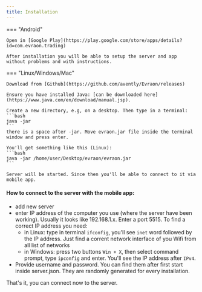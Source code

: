 ```yaml
---
title: Installation
---
```


=== "Android"

    Open in [Google Play](https://play.google.com/store/apps/details?id=com.evraon.trading)

    After installation you will be able to setup the server and app without problems and with instructions.


=== "Linux/Windows/Mac"

    Download from [Github](https://github.com/avently/Evraon/releases)

    Ensure you have installed Java: [can be downloaded here](https://www.java.com/en/download/manual.jsp).

    Create a new directory, e.g, on a desktop. Then type in a terminal:
    ```bash
    java -jar 
    ```
    there is a space after -jar. Move evraon.jar file inside the terminal window and press enter.

    You'll get something like this (Linux):
    ```bash
    java -jar /home/user/Desktop/evraon/evraon.jar
    ```

    Server will be started. Since then you'll be able to connect to it via mobile app.

#### How to connect to the server with the mobile app:
- add new server
- enter IP address of the computer you use (where the server have been working). Usually it looks like 192.168.1.x. Enter a port 5515. To find a correct IP address you need:
  - in Linux: type in terminal `ifconfig`, you'll see `inet` word followed by the IP address. Just find a corrent network interface of you Wifi from all list of networks
  - in Windows: press two buttons `Win + X`, then select command prompt, type `ipconfig` and enter. You'll see the IP address after `IPv4`.
- Provide username and password. You can find them after first start inside server.json. They are randomly generated for every installation.

That's it, you can connect now to the server.
